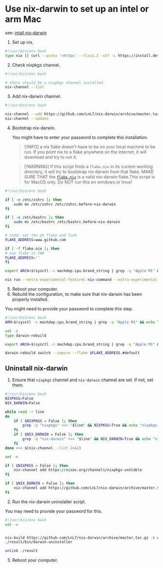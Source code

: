# Use nix-darwin to set up an intel or arm Mac

see: [intall nix-darwin](https://github.com/LnL7/nix-darwin)

1. Set up nix.

```bash {"id":"01HXD2VRM11RWRR1S6ERSGPVVH"}
#!/usr/bin/env bash
type nix || curl --proto '=https' --tlsv1.2 -sSf -L https://install.determinate.systems/nix | sh -s -- install
```

2. Check nixpkgs channel.

```bash {"id":"01HXD2VRM11RWRR1S6ETVSJY5C"}
#!/usr/bin/env bash

# there should be a nixpkgs channel installed
nix-channel --list
```

3. Add nix-darwin channel.

```bash {"id":"01HXD2VRM11RWRR1S6EW07HZSS"}
#!/usr/bin/env bash

nix-channel --add https://github.com/LnL7/nix-darwin/archive/master.tar.gz
nix-channel --update
```

4. Bootstrap nix-darwin.

   You might have to enter your password to complete this installation.

   > [!INFO] a nix flake doesn't have to be on your local machine to be run. If you point nix to a flake anywhere on the internet, it will download and try to run it.

   > [!WARNING] If this script finds a `flake.nix` in its current working directory, it will try to bootstrap nix darwin from that flake. MAKE SURE THAT the [`flake.nix`](flake.nix) is a valid nix-darwin flake.This script is for MacOS only. Do NOT run this on windows or linux!

```bash {"id":"01HXD2VRM11RWRR1S6EXYD2JV0"}
#!/usr/bin/env bash

if [ -e /etc/zshrc ]; then
    sudo mv /etc/zshrc /etc/zshrc.before-nix-darwin
fi

if [ -e /etc/bashrc ]; then
    sudo mv /etc/bashrc /etc/bashrc.before-nix-darwin
fi

# todo: set the gh flake and lock
FLAKE_ADDRESS=www.github.com

if [ -f flake.nix ]; then
# use flake in CWD
FLAKE_ADDRESS=''
fi

export ARCH=$(sysctl -n machdep.cpu.brand_string | grep -q "Apple M1" && echo "aarch64-darwin" || echo "x86_64-darwin")

nix run --extra-experimental-features nix-command --extra-experimental-features flakes --extra-experimental-features configurable-impure-env nix-darwin -- switch --impure --flake $FLAKE_ADDRESS.#default
```

5. Reboot your computer.
6. Rebuild the configuration, to make sure that nix-darwin has been properly installed.

You might need to provide your password to complete this step.

```bash {"id":"01HXD2VRM11RWRR1S6F1PHAHSJ"}
#!/usr/bin/env bash
ARM=$(sysctl -n machdep.cpu.brand_string | grep -q "Apple M1" && echo True || echo False)

set -e
type darwin-rebuild

export ARCH=$(sysctl -n machdep.cpu.brand_string | grep -q "Apple M1" && echo "aarch64-darwin" || echo "x86_64-darwin")

darwin-rebuild switch --impure --flake $FLAKE_ADDRESS.#default
```

## Uninstall nix-darwin

1. Ensure that `nixpkgs` channel and `nix-darwin` channel are set. If not, set them.

```bash {"id":"01HXD2VRM11RWRR1S6F4ZSTWZ4"}
#!/usr/bin/env bash
NIXPKGS=False
NIX_DARWIN=False

while read -r line
do
    if [ $NIXPKGS = False ]; then
        grep -q "nixpkgs" <<< "$line" && NIXPKGS=True && echo "nixpkgs channel: $line"
    fi
    if [ $NIX_DARWIN = False ]; then
        grep -q "nix-darwin" <<< "$line" && NIX_DARWIN=True && echo "nix-darwin channel: $line"
    fi
done <<< $(nix-channel --list 2>&1)

set -e

if [ $NIXPKGS = False ]; then
    nix-channel add https://nixos.org/channels/nixpkgs-unstable
fi

if [ $NIX_DARWIN = False ]; then
    nix-channel add https://github.com/LnL7/nix-darwin/archive/master.tar.gz
fi
```

2. Run the nix-darwin uninstaller script.

You may need to provide your password for this.

```bash {"id":"01HXD2VRM11RWRR1S6F6VEZ85D"}
#!/usr/bin/env bash
set -e


nix-build https://github.com/LnL7/nix-darwin/archive/master.tar.gz -A uninstaller
./result/bin/darwin-uninstaller

unlink ./result

```

3. Reboot your computer.

